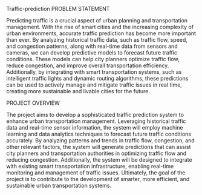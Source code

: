 Traffic-prediction
PROBLEM STATEMENT

Predicting traffic is a crucial aspect of urban planning and transportation management. With the rise of smart cities and the increasing complexity of urban environments, accurate traffic prediction has become more important than ever. By analyzing historical traffic data, such as traffic flow, speed, and congestion patterns, along with real-time data from sensors and cameras, we can develop predictive models to forecast future traffic conditions. These models can help city planners optimize traffic flow, reduce congestion, and improve overall transportation efficiency. Additionally, by integrating with smart transportation systems, such as intelligent traffic lights and dynamic routing algorithms, these predictions can be used to actively manage and mitigate traffic issues in real time, creating more sustainable and livable cities for the future.

PROJECT OVERVIEW

The project aims to develop a sophisticated traffic prediction system to enhance urban transportation management. Leveraging historical traffic data and real-time sensor information, the system will employ machine learning and data analytics techniques to forecast future traffic conditions accurately. By analyzing patterns and trends in traffic flow, congestion, and other relevant factors, the system will generate predictions that can assist city planners and transportation authorities in optimizing traffic flow and reducing congestion. Additionally, the system will be designed to integrate with existing smart transportation infrastructure, enabling real-time monitoring and management of traffic issues. Ultimately, the goal of the project is to contribute to the development of smarter, more efficient, and sustainable urban transportation systems.
